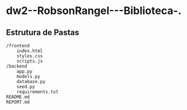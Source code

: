 # dw2--RobsonRangel---Biblioteca-.

## Estrutura de Pastas

```
/frontend
	index.html
	styles.css
	scripts.js
/backend
	app.py
	models.py
	database.py
	seed.py
	requirements.txt
README.md
REPORT.md
```